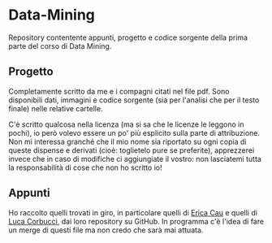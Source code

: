 # Data-Mining

Repository contentente appunti, progetto e codice sorgente della prima parte del corso di Data Mining.

## Progetto
Completamente scritto da me e i compagni citati nel file pdf. Sono disponibili dati, immagini e codice sorgente (sia per l'analisi che per il testo finale) nelle relative cartelle. 

C'è scritto qualcosa nella licenza (ma si sa che le licenze le leggono in pochi), io però volevo essere un po' più esplicito sulla parte di attribuzione. Non mi interessa granché che il mio nome sia riportato su ogni copia di queste dispense e derivati (cioè: toglietelo pure se preferite), apprezzerei invece che in caso di modifiche ci aggiungiate il vostro: non lasciatemi tutta la responsabilità di cose che non ho scritto io!

## Appunti
Ho raccolto quelli trovati in giro, in particolare quelli di [Erica Cau](https://github.com/lyereth) e quelli di [Luca Corbucci](https://github.com/lucacorbucci), dai loro repository su GitHub. In programma c'è l'idea di fare un merge di questi file ma non credo che sarà mai attuata.
